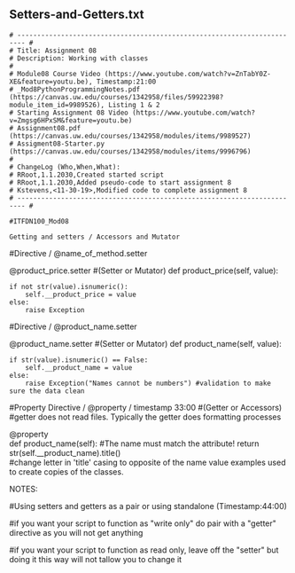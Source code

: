 
## Setters-and-Getters.txt

```
# ------------------------------------------------------------------------ #
# Title: Assignment 08
# Description: Working with classes
#
# Module08 Course Video (https://www.youtube.com/watch?v=ZnTabY0Z-XE&feature=youtu.be), Timestamp:21:00
# _Mod8PythonProgrammingNotes.pdf (https://canvas.uw.edu/courses/1342958/files/59922398?module_item_id=9989526), Listing 1 & 2
# Starting Assignment 08 Video (https://www.youtube.com/watch?v=Zmgsg6HPxSM&feature=youtu.be)
# Assignment08.pdf (https://canvas.uw.edu/courses/1342958/modules/items/9989527)
# Assigment08-Starter.py (https://canvas.uw.edu/courses/1342958/modules/items/9996796)
#
# ChangeLog (Who,When,What):
# RRoot,1.1.2030,Created started script
# RRoot,1.1.2030,Added pseudo-code to start assignment 8
# Kstevens,<11-30-19>,Modified code to complete assignment 8
# ------------------------------------------------------------------------ #

#ITFDN100_Mod08

Getting and setters / Accessors and Mutator

```
#Directive  / @name_of_method.setter


@product_price.setter #(Setter or Mutator)
def product_price(self, value):

    if not str(value).isnumeric():
        self.__product_price = value
    else:
        raise Exception


#Directive  / @product_name.setter

@product_name.setter #(Setter or Mutator)
def product_name(self, value):

    if str(value).isnumeric() == False:
        self.__product_name = value
    else:
        raise Exception("Names cannot be numbers") #validation to make sure the data clean




#Property Directive / @property /  timestamp 33:00
#(Getter or Accessors)  
#getter does not read files. Typically the getter does formatting processes

@property  
def product_name(self): #The name must match the attribute!
    return str(self.__product_name).title()  
    #change letter in 'title' casing to opposite of the name value examples used to create copies of the classes.



NOTES:

#Using setters and getters as a pair or using standalone (Timestamp:44:00)

#if you want your script to function as "write only" do pair with a "getter" directive as you will not get anything

#if you want your script to function as read only, leave off the "setter" but doing it this way will not tallow you to change it

```

